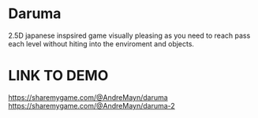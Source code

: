 # Daruma
2.5D japanese inspsired game visually pleasing as you need to reach pass each level 
without hiting into the enviroment and objects.
# LINK TO DEMO
https://sharemygame.com/@AndreMayn/daruma
https://sharemygame.com/@AndreMayn/daruma-2
